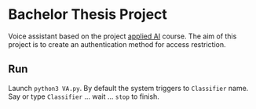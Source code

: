 # Bachelor Thesis Project
Voice assistant based on the project
[applied AI](https://github.com/hsu-ai-course/hsu.ai/) course.
The aim of this project is to create an authentication method for access restriction. 

## Run
Launch `python3 VA.py`. By default the system triggers to `Classifier` name. Say or type `Classifier` ... wait ... `stop` to finish.
